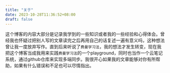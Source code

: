 ```yaml
---
title: "关于"
date: 2023-10-28T11:36:52+08:00
draft: false
---
```


这个博客的内容大部分是记录我学到的一些知识或者我的一些经验和心得体会。曾经我也怀疑过把别人写的文章读完之后再用自己的话复述一遍有意义吗，这种想法曾让我一度放弃写作。直到后来听说了`费曼学习法`，我的想法才发生转变，现在我把这个博客当成我用来实践`费曼学习法`的一个playground，同时也当作一个云笔记系统，通过github仓库来实现多端同步。我很开心如果我的文章能够对你有所帮助，如果有什么错误和不足也可以尽情指出。
